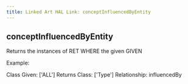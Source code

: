 ```yaml
---
title: Linked Art HAL Link: conceptInfluencedByEntity
---
```


## conceptInfluencedByEntity

Returns the instances of RET WHERE the given GIVEN

Example: 

Class Given: ['ALL']
Returns Class: ['Type']
Relationship: influencedBy
